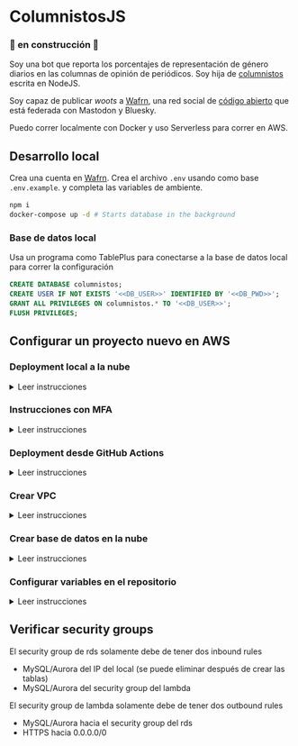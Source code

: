# ColumnistosJS

### 🔨 en construcción 🚧

Soy una bot que reporta los porcentajes de representación de género diarios en las columnas de opinión de periódicos. Soy hija de [columnistos](https://github.com/columnistos/columnistos) escrita en NodeJS.

Soy capaz de publicar _woots_ a [Wafrn](https://app.wafrn.net/blog/columnistoscr), una red social de [código abierto](https://github.com/gabboman/wafrn) que está federada con Mastodon y Bluesky.

Puedo correr localmente con Docker y uso Serverless para correr en AWS.

## Desarrollo local

Crea una cuenta en [Wafrn](https://app.wafrn.net). Crea el archivo `.env` usando como base `.env.example`.
y completa las variables de ambiente.

```bash
npm i
docker-compose up -d # Starts database in the background
```

### Base de datos local

Usa un programa como TablePlus para conectarse a la base de datos local para correr la configuración

```sql
CREATE DATABASE columnistos;
CREATE USER IF NOT EXISTS '<<DB_USER>>' IDENTIFIED BY '<<DB_PWD>>';
GRANT ALL PRIVILEGES ON columnistos.* TO '<<DB_USER>>';
FLUSH PRIVILEGES;
```

## Configurar un proyecto nuevo en AWS

### Deployment local a la nube

<details>
<summary>Leer instrucciones</summary>

```bash
npm i -g serverless@3.40.0
```

En AWS, en el menú superior derecho elige "Security credentials". Crea un nuevo set de Access keys para CLI y guarda el csv a la computadora. Llena el siguiente comando con esos valores.

```bash
serverless config credentials --provider aws --key XXXX --secret XXXX
```

</details>

### Instrucciones con MFA

<details>
<summary>Leer instrucciones</summary>

Si tienes MFA habilitado, guarda de la misma página Security credentials el identificador de tu dispositivo MFA que tiene el patrón `arn:aws:iam:xxx`.

Vamos a generar unas credenciales temporales que vamos a guardar en un perfil llamado `mfa`. Por defecto expiran en un día.
Para que Serverless sepa que queremos usar estas credenciales temporales, hay que pasarle el parámetro `--aws-profile mfa`.

```bash
# hay que deshabilitar estas variables primero
unset AWS_ACCESS_KEY_ID
unset AWS_SECRET_ACCESS_KEY
# este comando devuelve con json con los valores temporales para aws_access_key_id, aws_secret_access_key y aws_session_token
aws sts get-session-token --serial-number arn:aws:iam:xxx --token-code [token-de-dispositivo-mfa]
# ingresa los valores temporales de key id and key secret del comando anterior
aws configure --profile mfa
# ingresa el valor temporal de session token
aws configure --profile mfa set aws_session_token [session-token-del-comando-anterior]
export AWS_PROFILE="mfa" # talvez no es completamente necesario
```

#### Comando para hacer deployment

```bash
npm run local-deploy
```

</details>

### Deployment desde GitHub Actions

<details>
<summary>Leer instrucciones</summary>

Cuando ocurre un commit en `main`, un [GitHub Workflow](.github/workflows/build-and-deploy.yml) actualiza el deployment en AWS. Para que Github sea capaz de hacer cambios en AWS, hay que darle un rol en nuestra cuenta de AWS.

1. Crear un Identity provider en AWS.
   En la consola de IAM, elije Identity providers y Add provider. En Configure provider, elije OpenID Connect.
   En Provider URL, usa `https://token.actions.githubusercontent.com`. Para la audiencia, usa `sts.amazonaws.com`.
2. Asigna un rol IAM al identity provider.
   En la página del identity provider, elije Assign role. Elije crear un nuevo rol.
   El nombre puede ser `GitHubAction-AssumeRoleWithAction` y para los permisos asigna los siguientes:

```
AmazonAPIGatewayAdministrator
AmazonRoute53AutoNamingFullAccess
AmazonRoute53ReadOnlyAccess
AmazonS3FullAccess
AWSCertificateManagerReadOnly
AWSCloudFormationFullAccess
AWSLambda_FullAccess
AmazonAPIGatewayPushToCloudWatchLogs
IAMFullAccess
CloudWatchLogsFullAccess
```

También es necesario agregar la siguiente política inline

```
{
  "Version": "2012-10-17",
  "Statement": [
    {
      "Sid": "Statement1",
      "Effect": "Allow",
      "Action": [
        "events:DescribeRule",
        "events:PutRule",
        "events:PutTargets"
      ],
      "Resource": [
        "*"
      ]
    }
  ]
}
```

3. Copia el ARN del rol a la variable de ambiente de GitHub `AWS_ROLE_TO_ASSUME`.

4. Configura los secretos de ambiente de GitHub `AWS_ACCESS_KEY_ID` y `AWS_SECRET_ACCESS_KEY`.

</details>

### Crear VPC

<details>
<summary>Leer instrucciones</summary>

1. Siguiendo las instrucciones de (este artículo)[https://medium.com/financial-engines-techblog/aws-lambdas-with-a-static-outgoing-ip-5174a1e70245], crea un VPC, 1 subnet privada y 1 pública en dos availability zones, una internet gateway, un route table adicional para las subnets pública y un NAT Gateway para el route table default.

2. En la route table pública, en el tab de Routes, hay que cambiar el route 0.0.0.0/0 para que dirija al Internet gateway. En el tab de Subnet associations, agrega las dos subnets públicas de manera explícita.

3. En la route table default, recomiendo renombrarla para indicar que es la privada. Agregar la ruta 0.0.0.0/0 hacia el NAT Gateway.

4. Agregar un security group para el lambda, con una regla Outbound de HTTPs para 0.0.0.0/0

</details>

### Crear base de datos en la nube

<details>
<summary>Leer instrucciones</summary>

1. Crear una base de datos MariaDB en free tier y elije una contraseña segura.

2. En la sección de Connectivity, elije la VPC, crea un nuevo subnet group para la db, permite acceso público, elije crear un nuevo VPC group llamado `columnistos-rds-sg` y no deja preferencia para el availability zone.

![image](./docs/imgs/database-setup.png)

3. Usando un programa como TablePlus, conéctate a la base de datos por su nombre para correr [el script para configurar el usuario y el schema](#base-de-datos-local) y [el de crear las tablas](./db/setup.sql).

</details>

### Configurar variables en el repositorio

<details>
<summary>Leer instrucciones</summary>

Configurar las siguientes variables de ambiente en GitHub

- AWS_LAMBDA_SG
- AWS_RDS_SG
- AWS_SUBNET_ID_1
- AWS_SUBNET_ID_2
- AWS_SUBNET_ID_3
- AWS_SUBNET_ID_4
- DB_HOST
- DB_USER

Configurar el siguiente secreto en GitHub

- DB_PWD

</details>

## Verificar security groups

El security group de rds solamente debe de tener dos inbound rules

- MySQL/Aurora del IP del local (se puede eliminar después de crear las tablas)
- MySQL/Aurora del security group del lambda

El security group de lambda solamente debe de tener dos outbound rules

- MySQL/Aurora hacia el security group del rds
- HTTPS hacia 0.0.0.0/0
